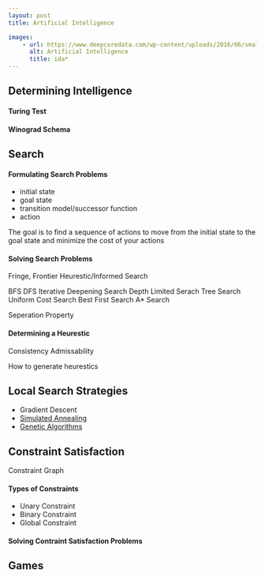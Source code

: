 ```yaml
---
layout: post
title: Artificial Intelligence 

images:
    - url: https://www.deepcoredata.com/wp-content/uploads/2016/06/small_1420.png
      alt: Artificial Intelligence
      title: ida*
---
```


## Determining Intelligence

#### Turing Test
#### Winograd Schema

## Search

#### Formulating Search Problems
+ initial state
+ goal state
+ transition model/successor function
+ action 

The goal is to find a sequence of actions to move from the initial state to the goal state and minimize the cost of your actions

#### Solving Search Problems

Fringe, Frontier
Heurestic/Informed Search

BFS
DFS
Iterative Deepening Search
Depth Limited Serach
Tree Search
Uniform Cost Search
Best First Search
A\* Search


Seperation Property
#### Determining a Heurestic
Consistency
Admissability

How to generate heurestics

## Local Search Strategies
+ Gradient Descent
+ [Simulated Annealing](https://jcaip.github.io/Simulated-Annealing/)
+ [Genetic Algorithms](https://jcaip.github.io/Genetic-Algorithm/)

## Constraint Satisfaction

Constraint Graph
#### Types of Constraints
+ Unary Constraint
+ Binary Constraint
+ Global Constraint

#### Solving Contraint Satisfaction Problems

## Games
